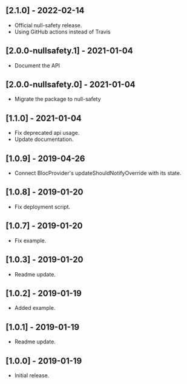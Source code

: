 ## [2.1.0] - 2022-02-14

- Official null-safety release.
- Using GitHub actions instead of Travis

## [2.0.0-nullsafety.1] - 2021-01-04

- Document the API

## [2.0.0-nullsafety.0] - 2021-01-04

- Migrate the package to null-safety

## [1.1.0] - 2021-01-04

- Fix deprecated api usage.
- Update documentation.

## [1.0.9] - 2019-04-26

- Connect BlocProvider's updateShouldNotifyOverride with its state.

## [1.0.8] - 2019-01-20

- Fix deployment script.

## [1.0.7] - 2019-01-20

- Fix example.

## [1.0.3] - 2019-01-20

- Readme update.

## [1.0.2] - 2019-01-19

- Added example.

## [1.0.1] - 2019-01-19

- Readme update.

## [1.0.0] - 2019-01-19

- Initial release.
